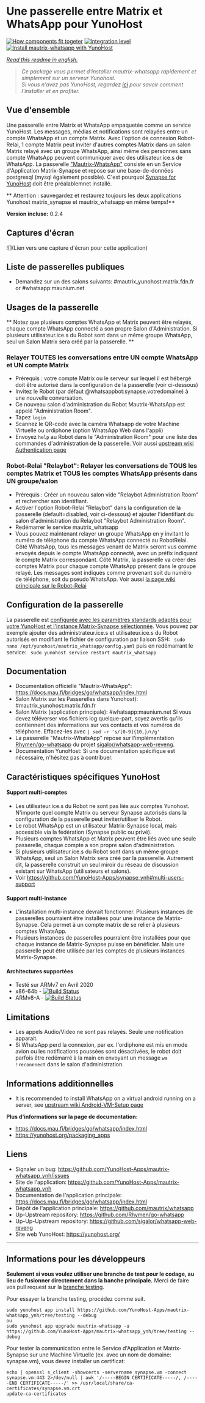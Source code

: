 # Une passerelle entre Matrix et WhatsApp pour YunoHost
[![How components fit togeter](https://camo.githubusercontent.com/857d5c90de07312a60e02ce89efe7f8ece86ab6b/68747470733a2f2f67617a697a6f76612e6e65742f7075622f6d6175747269782d77686174736170702e706e67)](https://docs.mau.fi/bridges/go/whatsapp/index.html)
[![Integration level](https://dash.yunohost.org/integration/mautrix-whatsapp.svg)](https://dash.yunohost.org/appci/app/mautrix-whatsapp)  
[![Install mautrix-whatsapp with YunoHost](https://install-app.yunohost.org/install-with-yunohost.png)](https://install-app.yunohost.org/?app=mautrix-whatsapp)

*[Read this readme in english.](./README.md)* 

> *Ce package vous permet d'installer mautrix-whatsapp rapidement et simplement sur un serveur Yunohost.  
Si vous n'avez pas YunoHost, regardez [ici](https://yunohost.org/#/install) pour savoir comment l'installer et en profiter.*

## Vue d'ensemble
Une passerelle entre Matrix et WhatsApp empaquetée comme un service YunoHost. Les messages, médias et notifications sont relayées entre un compte WhatsApp et un compte Matrix. Avec l'option de connexion Robot-Relai, 1 compte Matrix peut inviter d'autres comptes Matrix dans un salon Matrix relayé avec un groupe WhatsApp, ainsi même des personnes sans compte WhatsApp peuvent communiquer avec des utilisateur.ice.s de WhatsApp. La passerelle ["Mautrix-WhatsApp"](https://docs.mau.fi/bridges/go/whatsapp/index.html) consiste en un Service d'Application Matrix-Synapse et repose sur une base-de-données postgresql (mysql également possible). C'est pourquoi [Synapse for YunoHost](https://github.com/YunoHost-Apps/synapse_ynh) doit être préalablemnet installé.

** Attention : sauvegardez et restaurez toujours les deux applications Yunohost matrix_synapse et mautrix_whatsapp en même temps!**

**Version incluse:** 0.2.4

## Captures d'écran

![](Lien vers une capture d'écran pour cette application)

## Liste de passerelles publiques

* Demandez sur un des salons suivants: #mautrix_yunohost:matrix.fdn.fr or #whatsapp:maunium.net

## Usages de la passerelle
** Notez que plusieurs comptes WhatsApp et Matrix peuvent être relayés, chaque compte WhatsApp connecté a son propre Salon d'Administration. Si plusieurs utilisateur.ice.s du Robot sont dans un même groupe WhatsApp, seul un Salon Matrix sera créé par la passerelle. **

### Relayer TOUTES les conversations entre UN compte WhatsApp et UN compte Matrix
* Prérequis : votre compte Matrix ou le serveur sur lequel il est hébergé doit être autorisé dans la configuration de la passerelle (voir ci-dessous)
* Invitez le Robot (par défaut @whatsappbot:synapse.votredomaine) à une nouvelle conversation.
* Ce nouveau salon d'administration du Robot Mautrix-WhatsApp est appelé "Administration Room".
* Tapez ``login``
* Scannez le QR-code avec la caméra Whatsapp de votre Machine Virtuelle ou ordiphone (option WhatsApp Web dans l'appli)
* Envoyez ``help`` au Robot dans le "Administration Room" pour une liste des commandes d'administration de la passerelle.
Voir aussi [upstream wiki Authentication page](https://docs.mau.fi/bridges/go/whatsapp/authentication.html)



### Robot-Relai "Relaybot": Relayer les conversations de TOUS les comptes Matrix et TOUS les comptes WhatsApp présents dans UN groupe/salon
* Prérequis : Créer un nouveau salon vide "Relaybot Administration Room" et rechercher son identifiant.
* Activer l'option Robot-Relai "Relaybot" dans la configuration de la passerelle (default=disabled, voir ci-dessous) et ajouter l'identifiant du salon d'administration du Relaybot "Relaybot Administration Room".
* Redémarrer le service mautrix_whatsapp
* Vous pouvez maintenant relayer un groupe WhatsApp en y invitant le numéro de téléphone du compte WhatsApp connecté au RobotRelai. Côté WhatsApp, tous les messages venant de Matrix seront vus comme envoyés depuis le compte WhatsApp connecté, avec un préfix indiquant le compte Matrix correspondant. Côté Matrix, la passerelle va créer des comptes Matrix pour chaque compte WhatsApp présent dans le groupe relayé. Les messages sont indiqués comme provenant soit du numéro de téléphone, soit du pseudo WhatsApp.
Voir aussi [la page wiki principale sur le Robot-Relai](https://docs.mau.fi/bridges/go/whatsapp/relaybot.html)

## Configuration de la passerelle

La passerelle est [configurée avec les paramètres standards adaptés pour votre YunoHost et l'instance Matrix-Synapse sélectionnée](https://github.com/YunoHost-Apps/mautrix_whatsapp_ynh/blob/master/conf/config.yaml). Vous pouvez par exemple ajouter des administrateur.ice.s et utilisateur.ice.s du Robot autorisés en modifiant le fichier de configuration par liaison SSH: 
``` sudo nano /opt/yunohost/mautrix_whatsapp/config.yaml```
puis en redémarrant le service: 
``` sudo yunohost service restart mautrix_whatsapp```

## Documentation

 * Documentation officielle "Mautrix-WhatsApp": https://docs.mau.fi/bridges/go/whatsapp/index.html
 * Salon Matrix sur les Passerelles dans Yunohost): #mautrix_yunohost:matrix.fdn.fr
 * Salon Matrix (application principale): #whatsapp:maunium.net
Si vous devez téléverser vos fichiers log quelque-part, soyez avertis qu'ils contiennent des informations sur vos contacts et vos numéros de téléphone. Effacez-les avec 
``| sed -r 's/[0-9]{10,}/📞/g' ``
 * La passerelle "Mautrix-WhatsApp" repose sur l'implémentation [Rhymen/go-whatsapp](https://github.com/Rhymen/go-whatsapp) du projet [sigalor/whatsapp-web-reveng](https://github.com/sigalor/whatsapp-web-reveng). 
 * Documentation YunoHost: Si une documentation spécifique est nécessaire, n'hésitez pas à contribuer.

## Caractéristiques spécifiques YunoHost

#### Support multi-comptes
* Les utilisateur.ice.s du Robot ne sont pas liés aux comptes Yunohost. N'importe quel compte Matrix ou serveur Synapse autorisés dans la configuration de la passerelle peut inviter/utiliser le Robot. 
* Le robot WhatsApp est un utilisateur Matrix-Synapse local, mais accessible via la fédération (Synapse public ou privé).
* Plusieurs comptes WhatsApp et Matrix peuvent être liés avec une seule passerelle, chaque compte a son propre salon d'administration. 
* Si plusieurs utilisateur.ice.s du Robot sont dans un même groupe WhatsApp, seul un Salon Matrix sera créé par la passerelle. Autrement dit, la passerelle construit un seul miroir du réseau de discussion existant sur WhatsApp (utilisateurs et salons).
* Voir https://github.com/YunoHost-Apps/synapse_ynh#multi-users-support

#### Support multi-instance

* L'installation multi-instance devrait fonctionner. Plusieurs instances de passerelles pourraient être installées pour une instance de Matrix-Synapse. Cela permet à un compte matrix de se relier à plusieurs comptes WhatsApp. 
* Plusieurs instances de passerelles pourraient être installées pour que chaque instance de Matrix-Synapse puisse en bénéficier. Mais une passerelle peut être utilisée par les comptes de plusieurs instances Matrix-Synapse.

#### Architectures supportées

* Testé sur ARMv7 en Avril 2020
* x86-64b - [![Build Status](https://ci-apps.yunohost.org/ci/logs/mautrix_whatsapp%20%28Apps%29.svg)](https://ci-apps.yunohost.org/ci/apps/mautrix_whatsapp/)
* ARMv8-A - [![Build Status](https://ci-apps-arm.yunohost.org/ci/logs/mautrix_whatsapp%20%28Apps%29.svg)](https://ci-apps-arm.yunohost.org/ci/apps/mautrix_whatsapp/)

## Limitations

* Les appels Audio/Video ne sont pas relayés. Seule une notification apparait. 
* Si WhatsApp perd la connexion, par ex. l'ordiphone est mis en mode avion ou les notifications poussées sont désactivées, le robot doit parfois être redémarré à la main en envoyant un message ``wa !reconnnect`` dans le salon d'administration.

## Informations additionnelles

* It is recommended to install WhatsApp on a virtual android running on a server, see [upstream wiki Android-VM-Setup page](https://docs.mau.fi/bridges/go/whatsapp/android-vm-setup.html) 

**Plus d'informations sur la page de documentation:** 

* https://docs.mau.fi/bridges/go/whatsapp/index.html 
* https://yunohost.org/packaging_apps

## Liens

 * Signaler un bug:  https://github.com/YunoHost-Apps/mautrix-whatsapp_ynh/issues
 * Site de l'application: https://github.com/YunoHost-Apps/mautrix-whatsapp_ynh
 * Documentation de l'application principale: https://docs.mau.fi/bridges/go/whatsapp/index.html
 * Dépôt de l'application principale: https://github.com/mautrix/whatsapp
 * Up-Upstream repository: https://github.com/Rhymen/go-whatsapp
 * Up-Up-Upstream repository: https://github.com/sigalor/whatsapp-web-reveng
 * Site web YunoHost: https://yunohost.org/

---

Informations pour les développeurs
----------------

**Seulement si vous voulez utiliser une branche de test pour le codage, au lieu de fusionner directement dans la banche principale.**
Merci de faire vos pull request sur la [branche testing](https://github.com/YunoHost-Apps/mautrix-whatsapp_ynh/tree/testing).

Pour essayer la branche testing, procédez comme suit.
```
sudo yunohost app install https://github.com/YunoHost-Apps/mautrix-whatsapp_ynh/tree/testing --debug
ou
sudo yunohost app upgrade mautrix-whatsapp -u https://github.com/YunoHost-Apps/mautrix-whatsapp_ynh/tree/testing --debug
```

Pour tester la communication entre le Service d'Application et Matrix-Synapse sur une Machine Virtuelle (ex. avec un nom de domaine: synapse.vm), vous devez installer un certificat:
```
echo | openssl s_client -showcerts -servername synapse.vm -connect synapse.vm:443 2>/dev/null | awk '/-----BEGIN CERTIFICATE-----/, /-----END CERTIFICATE-----/' >> /usr/local/share/ca-certificates/synapse.vm.crt
update-ca-certificates
```
